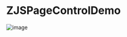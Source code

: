 # ZJSPageControlDemo
 ![image](https://github.com/zhoujianshun/ZJSPageControlDemo/tree/master/ScreenShot/1.png )
